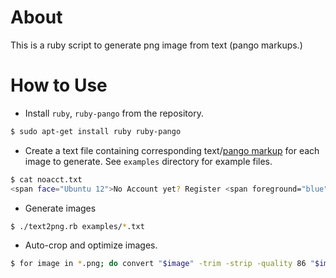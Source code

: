 About
=====

 This is a ruby script to generate png image from text (pango markups.)

How to Use
==========

* Install `ruby`, `ruby-pango` from the repository.

```bash
$ sudo apt-get install ruby ruby-pango
```

* Create a text file containing corresponding text/[pango markup](https://developer.gnome.org/pango/stable/PangoMarkupFormat.html) for each image to generate. See `examples` directory for example files.

```bash
$ cat noacct.txt
<span face="Ubuntu 12">No Account yet? Register <span foreground="blue"><u>here</u></span>!</span>
```

* Generate images

```bash
$ ./text2png.rb examples/*.txt
```

* Auto-crop and optimize images.

```bash
$ for image in *.png; do convert "$image" -trim -strip -quality 86 "$image";done
```
